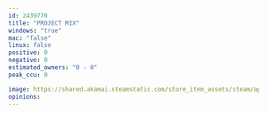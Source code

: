 ```yaml
---
id: 2439770
title: "PROJECT MIX"
windows: "true"
mac: "false"
linux: false
positive: 0
negative: 0
estimated_owners: "0 - 0"
peak_ccu: 0

image: https://shared.akamai.steamstatic.com/store_item_assets/steam/apps/2439770/header.jpg?t=1721725925
opinions:
---
```

